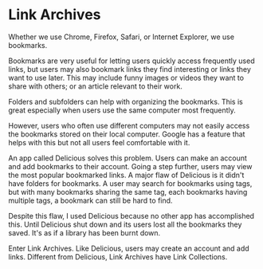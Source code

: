 # Link Archives 

Whether we use Chrome, Firefox, Safari, or Internet Explorer, we use bookmarks. 

Bookmarks are very useful for letting users quickly access frequently used links, but users may also bookmark links they find interesting or links they want to use later. This may include funny images or videos they want to share with others; or an article relevant to their work. 

Folders and subfolders can help with organizing the bookmarks. This is great especially when users use the same computer most frequently. 

However, users who often use different computers may not easily access the bookmarks stored on their local computer. Google has a feature that helps with this but not all users feel comfortable with it. 

An app called Delicious solves this problem. Users can make an account and add bookmarks to their account. Going a step further, users may view the most popular bookmarked links. A major flaw of Delicious is it didn't have folders for bookmarks. A user may search for bookmarks using tags, but with many bookmarks sharing the same tag, each bookmarks having multiple tags, a bookmark can still be hard to find. 

Despite this flaw, I used Delicious because no other app has accomplished this. Until Delicious shut down and its users lost all the bookmarks they saved. It's as if a library has been burnt down. 

Enter Link Archives. 
Like Delicious, users may create an account and add links. Different from Delicious, Link Archives have Link Collections. 


